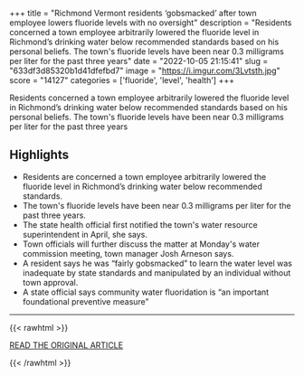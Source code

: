 +++
title = "Richmond Vermont residents ‘gobsmacked’ after town employee lowers fluoride levels with no oversight"
description = "Residents concerned a town employee arbitrarily lowered the fluoride level in Richmond’s drinking water below recommended standards based on his personal beliefs. The town's fluoride levels have been near 0.3 milligrams per liter for the past three years"
date = "2022-10-05 21:15:41"
slug = "633df3d85320b1d41dfefbd7"
image = "https://i.imgur.com/3Lvtsth.jpg"
score = "14127"
categories = ['fluoride', 'level', 'health']
+++

Residents concerned a town employee arbitrarily lowered the fluoride level in Richmond’s drinking water below recommended standards based on his personal beliefs. The town's fluoride levels have been near 0.3 milligrams per liter for the past three years

## Highlights

- Residents are concerned a town employee arbitrarily lowered the fluoride level in Richmond’s drinking water below recommended standards.
- The town's fluoride levels have been near 0.3 milligrams per liter for the past three years.
- The state health official first notified the town's water resource superintendent in April, she says.
- Town officials will further discuss the matter at Monday's water commission meeting, town manager Josh Arneson says.
- A resident says he was “fairly gobsmacked” to learn the water level was inadequate by state standards and manipulated by an individual without town approval.
- A state official says community water fluoridation is “an important foundational preventive measure”

---

{{< rawhtml >}}
  <p class="article-category">
    <a target="_blank" href="https://vtdigger.org/2022/09/29/richmond-residents-gobsmacked-after-town-employee-lowers-fluoride-levels-with-no-oversight/">READ THE ORIGINAL ARTICLE</a>
  </p>
{{< /rawhtml >}}
